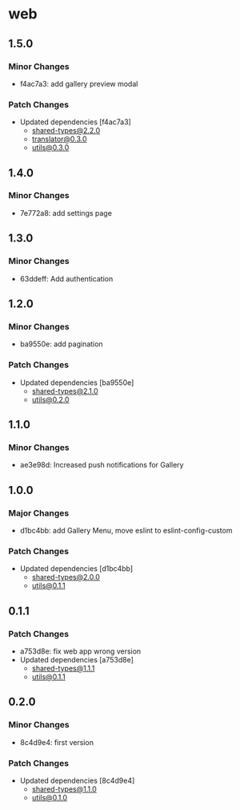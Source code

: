 # web

## 1.5.0

### Minor Changes

- f4ac7a3: add gallery preview modal

### Patch Changes

- Updated dependencies [f4ac7a3]
  - shared-types@2.2.0
  - translator@0.3.0
  - utils@0.3.0

## 1.4.0

### Minor Changes

- 7e772a8: add settings page

## 1.3.0

### Minor Changes

- 63ddeff: Add authentication

## 1.2.0

### Minor Changes

- ba9550e: add pagination

### Patch Changes

- Updated dependencies [ba9550e]
  - shared-types@2.1.0
  - utils@0.2.0

## 1.1.0

### Minor Changes

- ae3e98d: Increased push notifications for Gallery

## 1.0.0

### Major Changes

- d1bc4bb: add Gallery Menu, move eslint to eslint-config-custom

### Patch Changes

- Updated dependencies [d1bc4bb]
  - shared-types@2.0.0
  - utils@0.1.1

## 0.1.1

### Patch Changes

- a753d8e: fix web app wrong version
- Updated dependencies [a753d8e]
  - shared-types@1.1.1
  - utils@0.1.1

## 0.2.0

### Minor Changes

- 8c4d9e4: first version

### Patch Changes

- Updated dependencies [8c4d9e4]
  - shared-types@1.1.0
  - utils@0.1.0

